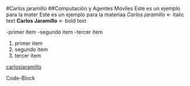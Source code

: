 #Carlos jaramillo 
##Computación y Agentes Moviles
Este es un ejemplo para la mater
Este es un ejemplo para la materiaa
*Carlos jaramillo* <- italic text
**Carlos Jaramillo** <- bold text

-primer item
-segundo item
-tercer item

1. primer item
2. segundo item
3. tercer item

[carlosjaramillo](www.google.com "Sitio")

Code-Block
